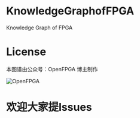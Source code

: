 # KnowledgeGraphofFPGA
Knowledge Graph of FPGA

# License
本图谱由公众号：OpenFPGA 博主制作

![OpenFPGA](hhttps://github.com/OpenFPGA-ICE/KnowledgeGraphofFPGA/blob/master/%E5%85%AC%E4%BC%97%E5%8F%B7%EF%BC%9AOpenFPGA.png?raw=true)

# 欢迎大家提Issues
